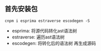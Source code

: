 ## 首先安装包
  `cnpm i esprima estraverse escodegen -S`
  - esprima: 将源代码转化ast语法树
  - estraverse: 遍历ast语法树
  - escodegen: 将转化后的语法树 再生成源码